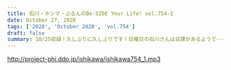 ```yaml
---
title: 石川・ホンマ・ぶるんのBe-SIDE Your Life! vol.754-1
date: October 27, 2020
tags: ['2020', 'October 2020', 'vol.754']
draft: false
summary: 10/25収録！久しぶりに久しぶりです！日曜日の石川さんは日課があるようで･･･
---
```


http://project-phi.ddo.jp/ishikawa/ishikawa754_1.mp3
